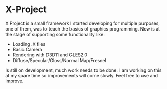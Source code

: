 # X-Project

X Project is a small framework I started developing for multiple purposes,
one of them, was to teach the basics of graphics programming. Now is at the
stage of supporting some functionality like:

- Loading .X files
- Basic Camera
- Rendering with D3D11 and GLES2.0
- Diffuse/Specular/Gloss/Normal Map/Fresnel

Is still on development, much work needs to be done. I am working on this at my spare time
so improvements will come slowly. Feel free to use and improve.
